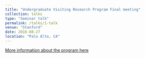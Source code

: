 ```yaml
---
title: "Undergraduate Visiting Research Program Final meeting"
collection: talks
type: "Seminar talk"
permalink: /talks/1-talk
venue: "Stanford"
date: 2016-08-27
location: "Palo Alto, CA"
---
```


[More information about the program here](https://engineering.stanford.edu/students-academics/programs/global-engineering-programs/chinese-ugvr-participants)
